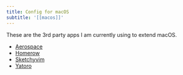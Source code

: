 ```yaml
---
title: Config for macOS
subtitle: '[[macos]]'
---
```


These are the 3rd party apps I am currently using to extend macOS.

- [Aerospace](https://github.com/nikitabobko/AeroSpace)
- [Homerow](https://github.com/nchudleigh/homerow)
- [Sketchyvim](https://github.com/FelixKratz/SketchyVim)
- [Yatoro](https://github.com/jayadamsmorgan/Yatoro)
